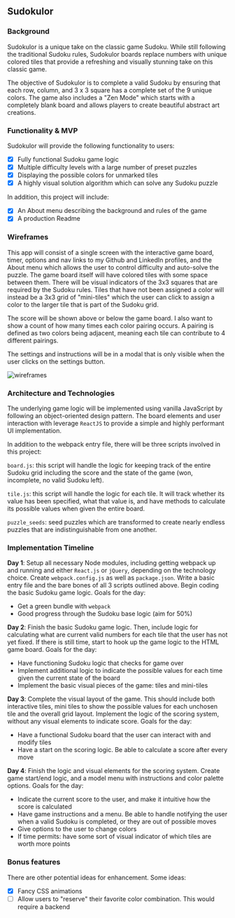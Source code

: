 ## Sudokulor

### Background

Sudokulor is a unique take on the classic game Sudoku. While still following the traditional Sudoku rules, Sudokulor boards replace numbers with unique colored tiles that provide a refreshing and visually stunning take on this classic game.

The objective of Sudokulor is to complete a valid Sudoku by ensuring that each row, column, and 3 x 3 square has a complete set of the 9 unique colors. The game also includes a "Zen Mode" which starts with a completely blank board and allows players to create beautiful abstract art creations.

### Functionality & MVP  

Sudokulor will provide the following functionality to users:

- [X] Fully functional Sudoku game logic
- [X] Multiple difficulty levels with a large number of preset puzzles
- [X] Displaying the possible colors for unmarked tiles
- [X] A highly visual solution algorithm which can solve any Sudoku puzzle

In addition, this project will include:

- [X] An About menu describing the background and rules of the game
- [X] A production Readme

### Wireframes

This app will consist of a single screen with the interactive game board, timer, options and nav links to my Github and LinkedIn profiles, and the About menu which allows the user to control difficulty and auto-solve the puzzle.  The game board itself will have colored tiles with some space between them. There will be visual indicators of the 3x3 squares that are required by the Sudoku rules. Tiles that have not been assigned a color will instead be a 3x3 grid of "mini-tiles" which the user can click to assign a color to the larger tile that is part of the Sudoku grid.

The score will be shown above or below the game board. I also want to show a count of how many times each color pairing occurs. A pairing is defined as two colors being adjacent, meaning each tile can contribute to 4 different pairings.

The settings and instructions will be in a modal that is only visible when the user clicks on the settings button.

![wireframes](docs/wireframes)

### Architecture and Technologies

The underlying game logic will be implemented using vanilla JavaScript by following an object-oriented design pattern. The board elements and user interaction with leverage `ReactJS` to provide a simple and highly performant UI implementation.

In addition to the webpack entry file, there will be three scripts involved in this project:

`board.js`: this script will handle the logic for keeping track of the entire Sudoku grid including the score and the state of the game (won, incomplete, no valid Sudoku left).

`tile.js`: this script will handle the logic for each tile. It will track whether its value has been specified, what that value is, and have methods to calculate its possible values when given the entire board.

`puzzle_seeds`: seed puzzles which are transformed to create nearly endless puzzles that are indistinguishable from one another.

### Implementation Timeline

**Day 1**: Setup all necessary Node modules, including getting webpack up and running and either `React.js` or `jQuery`, depending on the technology choice.  Create `webpack.config.js` as well as `package.json`.  Write a basic entry file and the bare bones of all 3 scripts outlined above.  Begin coding the basic Sudoku game logic.  Goals for the day:

- Get a green bundle with `webpack`
- Good progress through the Sudoku base logic (aim for 50%)

**Day 2**: Finish the basic Sudoku game logic. Then, include logic for calculating what are current valid numbers for each tile that the user has not yet fixed. If there is still time, start to hook up the game logic to the HTML game board.  Goals for the day:

- Have functioning Sudoku logic that checks for game over
- Implement additional logic to indicate the possible values for each time given the current state of the board
- Implement the basic visual pieces of the game: tiles and mini-tiles

**Day 3**: Complete the visual layout of the game. This should include both interactive tiles, mini tiles to show the possible values for each unchosen tile and the overall grid layout. Implement the logic of the scoring system, without any visual elements to indicate score.  Goals for the day:

- Have a functional Sudoku board that the user can interact with and modify tiles
- Have a start on the scoring logic. Be able to calculate a score after every move


**Day 4**: Finish the logic and visual elements for the scoring system. Create game start/end logic, and a model menu with instructions and color palette options.  Goals for the day:

- Indicate the current score to the user, and make it intuitive how the score is calculated
- Have game instructions and a menu. Be able to handle notifying the user when a valid Sudoku is completed, or they are out of possible moves
- Give options to the user to change colors
- If time permits: have some sort of visual indicator of which tiles are worth more points


### Bonus features

There are other potential ideas for enhancement. Some ideas:

- [X] Fancy CSS animations
- [ ] Allow users to "reserve" their favorite color combination. This would require a backend
